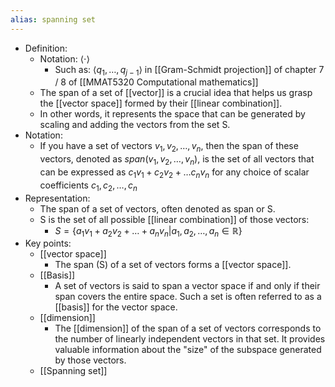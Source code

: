 ```yaml
---
alias: spanning set
---
```


- Definition:
	- Notation: $\langle \cdot \rangle$
		- Such as: $\langle q_1, \dots, q_{j-1} \rangle$ in [[Gram-Schmidt projection]] of chapter 7 / 8 of [[MMAT5320 Computational mathematics]]
	- The span of a set of [[vector]] is a crucial idea that helps us grasp the [[vector space]] formed by their [[linear combination]]. 
	- In other words, it represents the space that can be generated by scaling and adding the vectors from the set S. 
- Notation:
	- If you have a set of vectors $v_1, v_2, \dots, v_n$, then the span of these vectors, denoted as $span(v_1, v_2, \dots, v_n​$), is the set of all vectors that can be expressed as $c_1v_1  + c_2v_2 + \dots c_nv_n$ for any choice of scalar coefficients $c_1, c_2, \dots, c_n$
- Representation:
	- The span of a set of vectors, often denoted as span or S.
	- S is the set of all possible [[linear combination]] of those vectors:
		- $S = \{ a_1v_1 + a_2v_2 + \dots + a_nv_n | a_1, a_2, \dots, a_n \in \mathbb{R} \}$
- Key points:
	- [[vector space]]
		- The span (S) of a set of vectors forms a [[vector space]]. 
	- [[Basis]]
		- A set of vectors is said to span a vector space if and only if their span covers the entire space. Such a set is often referred to as a [[basis]] for the vector space.
	- [[dimension]]
		- The [[dimension]] of the span of a set of vectors corresponds to the number of linearly independent vectors in that set. It provides valuable information about the "size" of the subspace generated by those vectors.
	- [[Spanning set]]